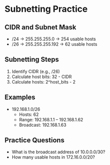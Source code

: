 # Subnetting Practice

## CIDR and Subnet Mask
- /24 → 255.255.255.0 → 254 usable hosts
- /26 → 255.255.255.192 → 62 usable hosts

## Subnetting Steps
1. Identify CIDR (e.g., /26)
2. Calculate host bits: 32 - CIDR
3. Calculate hosts: 2^host_bits - 2

## Examples
- 192.168.1.0/26
  - Hosts: 62
  - Range: 192.168.1.1 – 192.168.1.62
  - Broadcast: 192.168.1.63

## Practice Questions
- What is the broadcast address of 10.0.0.0/30?
- How many usable hosts in 172.16.0.0/20?
